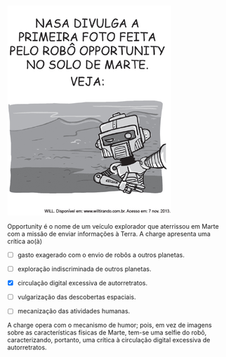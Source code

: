 

![](6cf7e9cf-6473-0fbb-1fc6-de2e1ce8b73e.png)

Opportunity é o nome de um veículo explorador que aterrissou em Marte com a missão de enviar informações à Terra. A charge apresenta uma crítica ao(à)



- [ ] gasto exagerado com o envio de robôs a outros planetas.
- [ ] exploração indiscriminada de outros planetas.
- [x] circulação digital excessiva de autorretratos.
- [ ] vulgarização das descobertas espaciais.
- [ ] mecanização das atividades humanas.


A charge opera com o mecanismo de humor; pois, em vez de imagens sobre as características físicas de Marte, tem-se uma selfie do robô, caracterizando, portanto, uma crítica à circulação digital excessiva de autorretratos.
